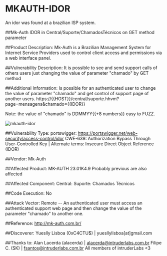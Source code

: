 # MKAUTH-IDOR
An idor was found at a brazilian ISP system.

##Mk-Auth IDOR in Central/Suporte/ChamadosTécnicos on GET method parameter

##Product Description:
Mk-Auth is a Brazilian Management System for Internet Service Providers used to control client access and permissions via a web interface panel.

##Vulnerability Description:
It is possible to see and send support calls of others users just changing the value of parameter "chamado" by GET method

##Additional Information:
Is possible for an authenticated user to change the value of parameter "chamado" and get control of support page of another users.
https://{{HOST}}/central/suporte.hhvm?page=mensagens&chamado={{IDOR}}

Note: the value of "chamado" is DDMMYY{{+8 numbers}} easy to FUZZ.

![mkauth-idor](https://user-images.githubusercontent.com/47789115/222015803-d4a78f99-9599-428e-be2d-22adabef3048.gif)

##Vulnerability Type:
portswigger: https://portswigger.net/web-security/access-control/idor
CWE-639: Authorization Bypass Through User-Controlled Key | Alternate terms: Insecure Direct Object Reference (IDOR)

##Vendor:
Mk-Auth

##Affected Product:
MK-AUTH 23.01K4.9
Probably previous are also affected

##Affected Component:
Central: Suporte: Chamados Técnicos

##Code Execution:
No

##Attack Vector:
Remote -- An authenticated user must access an authenticated support web page and then change the value of the parameter "chamado" to another one.

##Reference:
	http://mk-auth.com.br/

##Discoverer:
Yueslly Lisboa (0xC4CTU$) | yuesllylisboa[at]gmail.com

##Thanks to:
Alan Lacerda (alacerda) | alacerda@intruderlabs.com.br
Filipe C. (SK) | fsantos@intruderlabs.com.br
All members of intruderLabs <3
